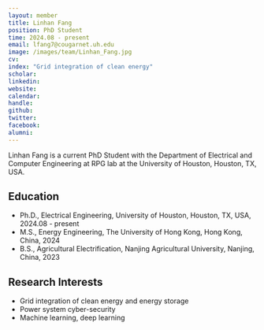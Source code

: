 ```yaml
---
layout: member
title: Linhan Fang
position: PhD Student
time: 2024.08 - present
email: lfang7@cougarnet.uh.edu
image: /images/team/Linhan_Fang.jpg
cv: 
index: "Grid integration of clean energy"
scholar: 
linkedin: 
website: 
calendar: 
handle: 
github: 
twitter: 
facebook: 
alumni: 
---
```



Linhan Fang is a current PhD Student with the Department of Electrical and Computer Engineering at RPG lab at the University of Houston, Houston, TX, USA. 


## Education
* Ph.D., Electrical Engineering, University of Houston, Houston, TX, USA, 2024.08 - present
* M.S., Energy Engineering, The University of Hong Kong, Hong Kong, China, 2024
* B.S., Agricultural Electrification, Nanjing Agricultural University, Nanjing, China, 2023


## Research Interests
* Grid integration of clean energy and energy storage
* Power system cyber-security
* Machine learning, deep learning